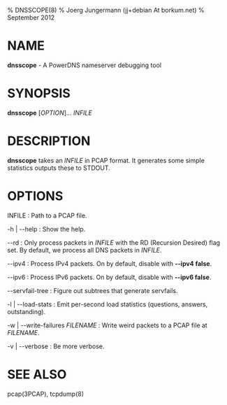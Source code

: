 % DNSSCOPE(8)
% Joerg Jungermann (jj+debian At borkum.net)
% September 2012

# NAME
**dnsscope** - A PowerDNS nameserver debugging tool

# SYNOPSIS
**dnsscope** [*OPTION*]... *INFILE*

# DESCRIPTION
**dnsscope** takes an *INFILE* in PCAP format. It generates some simple
statistics outputs these to STDOUT.

# OPTIONS
INFILE
:     Path to a PCAP file.

-h | --help
:    Show the help.

--rd
:    Only process packets in *INFILE* with the RD (Recursion Desired) flag set.
     By default, we process all DNS packets in *INFILE*.

--ipv4
:    Process IPv4 packets. On by default, disable with **--ipv4 false**.

--ipv6
:    Process IPv6 packets. On by default, disable with **--ipv6 false**.

--servfail-tree
:    Figure out subtrees that generate servfails.

-l | --load-stats
:    Emit per-second load statistics (questions, answers, outstanding).

-w | --write-failures *FILENAME*
:    Write weird packets to a PCAP file at *FILENAME*.

-v | --verbose
:    Be more verbose.

# SEE ALSO
pcap(3PCAP), tcpdump(8)

